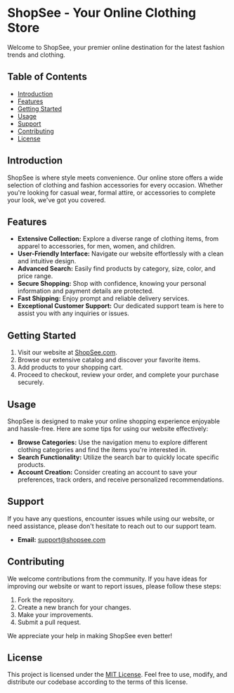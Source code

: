 
# ShopSee - Your Online Clothing Store

Welcome to ShopSee, your premier online destination for the latest fashion trends and clothing.

## Table of Contents

- [Introduction](#introduction)
- [Features](#features)
- [Getting Started](#getting-started)
- [Usage](#usage)
- [Support](#support)
- [Contributing](#contributing)
- [License](#license)

## Introduction

ShopSee is where style meets convenience. Our online store offers a wide selection of clothing and fashion accessories for every occasion. Whether you're looking for casual wear, formal attire, or accessories to complete your look, we've got you covered.

## Features

- **Extensive Collection:** Explore a diverse range of clothing items, from apparel to accessories, for men, women, and children.
- **User-Friendly Interface:** Navigate our website effortlessly with a clean and intuitive design.
- **Advanced Search:** Easily find products by category, size, color, and price range.
- **Secure Shopping:** Shop with confidence, knowing your personal information and payment details are protected.
- **Fast Shipping:** Enjoy prompt and reliable delivery services.
- **Exceptional Customer Support:** Our dedicated support team is here to assist you with any inquiries or issues.

## Getting Started

1. Visit our website at [ShopSee.com](https://www.shopsee.com).
2. Browse our extensive catalog and discover your favorite items.
3. Add products to your shopping cart.
4. Proceed to checkout, review your order, and complete your purchase securely.

## Usage

ShopSee is designed to make your online shopping experience enjoyable and hassle-free. Here are some tips for using our website effectively:

- **Browse Categories:** Use the navigation menu to explore different clothing categories and find the items you're interested in.
- **Search Functionality:** Utilize the search bar to quickly locate specific products.
- **Account Creation:** Consider creating an account to save your preferences, track orders, and receive personalized recommendations.

## Support

If you have any questions, encounter issues while using our website, or need assistance, please don't hesitate to reach out to our support team.

- **Email:** [support@shopsee.com](mailto:support@shopsee.com)

## Contributing

We welcome contributions from the community. If you have ideas for improving our website or want to report issues, please follow these steps:

1. Fork the repository.
2. Create a new branch for your changes.
3. Make your improvements.
4. Submit a pull request.

We appreciate your help in making ShopSee even better!

## License

This project is licensed under the [MIT License](LICENSE). Feel free to use, modify, and distribute our codebase according to the terms of this license.
